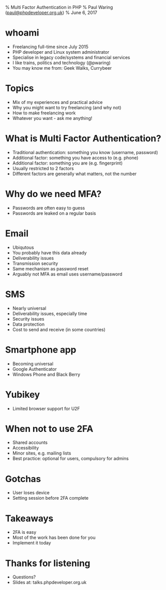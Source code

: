 % Multi Factor Authentication in PHP
% Paul Waring (paul@phpdeveloper.org.uk)
% June 6, 2017

# whoami

 - Freelancing full-time since July 2015
 - PHP developer and Linux system administrator
 - Specialise in legacy code/systems and financial services
 - I like trains, politics and technology (@pwaring)
 - You may know me from: Geek Walks, Currybeer

# Topics

 - Mix of my experiences and practical advice
 - Why you might want to try freelancing (and why not)
 - How to make freelancing work
 - Whatever you want - ask me anything!

# What is Multi Factor Authentication?

 - Traditional authentication: something you know (username, password)
 - Additional factor: something you have access to (e.g. phone)
 - Additional factor: something you are (e.g. fingerprint)
 - Usually restricted to 2 factors
 - Different factors are generally what matters, not the number

# Why do we need MFA?

 - Passwords are often easy to guess
 - Passwords are leaked on a regular basis

# Email

 - Ubiqutous
 - You probably have this data already
 - Deliverability issues
 - Transmission security
 - Same mechanism as password reset
 - Arguably not MFA as email uses username/password

# SMS

  - Nearly universal
  - Deliverability issues, especially time
  - Security issues
  - Data protection
  - Cost to send and receive (in some countries)

# Smartphone app

 - Becoming universal
 - Google Authenticator
 - Windows Phone and Black Berry

# Yubikey

 - Limited browser support for U2F

# When not to use 2FA

 - Shared accounts
 - Accessibility
 - Minor sites, e.g. mailing lists
 - Best practice: optional for users, compulsory for admins

# Gotchas

 - User loses device
 - Setting session before 2FA complete

# Takeaways

 - 2FA is easy
 - Most of the work has been done for you
 - Implement it today

# Thanks for listening

  - Questions?
  - Slides at: talks.phpdeveloper.org.uk
